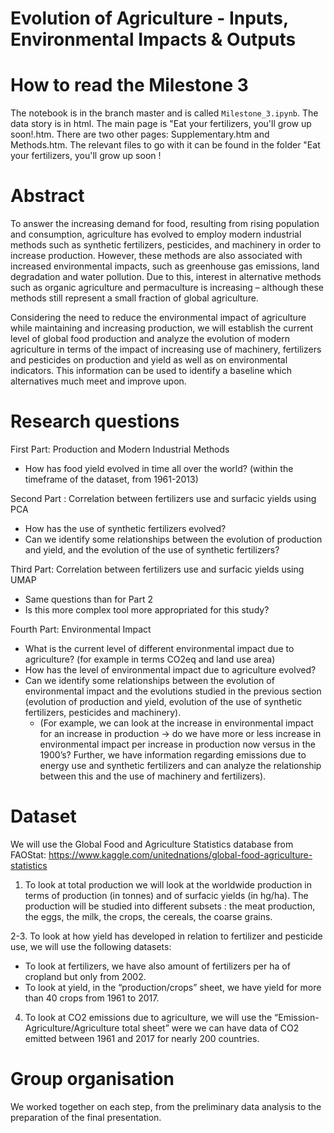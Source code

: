 # Evolution of Agriculture - Inputs, Environmental Impacts & Outputs

# How to read the Milestone 3
The notebook is in the branch master and is called `Milestone_3.ipynb`. The data story is in html. The main page is "Eat your fertilizers, you'll grow up soon!.htm. There are two other pages: Supplementary.htm and Methods.htm. The relevant files to go with it can be found in the folder "Eat your fertilizers, you'll grow up soon !

# Abstract
To answer the increasing demand for food, resulting from rising population and consumption, agriculture has evolved to employ modern industrial methods such as synthetic fertilizers, pesticides, and machinery in order to increase production.  However, these methods are also associated with increased environmental impacts, such as greenhouse gas emissions, land degradation and water pollution. Due to this, interest in alternative methods such as organic agriculture and permaculture is increasing – although these methods still represent a small fraction of global agriculture.
 
Considering the need to reduce the environmental impact of agriculture while maintaining and increasing production, we will establish the current level of global food production and analyze the evolution of modern agriculture in terms of the impact of increasing use of machinery, fertilizers and pesticides on production and yield as well as on environmental indicators. This information can be used to identify a baseline which alternatives much meet and improve upon. 

# Research questions
First Part: Production and Modern Industrial Methods
- How has food yield evolved in time all over the world? (within the timeframe of the dataset, from 1961-2013)

Second Part : Correlation between fertilizers use and surfacic yields using PCA
- How has the use of synthetic fertilizers evolved? 
- Can we identify some relationships between the evolution of production and yield, and the evolution of the use of synthetic fertilizers? 
  
Third Part: Correlation between fertilizers use and surfacic yields using UMAP
- Same questions than for Part 2
- Is this more complex tool more appropriated for this study?

Fourth Part: Environmental Impact
- What is the current level of different environmental impact due to agriculture? (for example in terms CO2eq and land use area) 
- How has the level of environmental impact due to agriculture evolved? 
- Can we identify some relationships between the evolution of environmental impact and the evolutions studied in the previous section (evolution of production and yield, evolution of the use of synthetic fertilizers, pesticides and machinery). 
  - (For example, we can look at the increase in environmental impact for an increase in production → do we have more or less increase in environmental impact per increase in production now versus in the 1900’s? Further,  we have information regarding emissions due to energy use and synthetic fertilizers and can analyze the relationship between this and the use of machinery and fertilizers).


# Dataset
We will use the Global Food and Agriculture Statistics database from FAOStat: 
https://www.kaggle.com/unitednations/global-food-agriculture-statistics

1. To look at total production we will look at the worldwide production in terms of production (in tonnes) and of surfacic yields (in hg/ha). The production will be studied into different subsets : the meat production, the eggs, the milk, the crops, the cereals, the coarse grains.

2-3. To look at how yield has developed in relation to fertilizer and pesticide use, we will use the following datasets:
 - To look at fertilizers, we have also amount of fertilizers per ha of cropland but only from 2002.
 - To look at yield, in the “production/crops” sheet, we have yield for more than 40 crops from 1961 to 2017.

4. To look at CO2 emissions due to agriculture, we will use the “Emission-Agriculture/Agriculture total sheet” were we can have data of CO2 emitted between 1961 and 2017 for nearly 200 countries.

# Group organisation
We worked together on each step, from the preliminary data analysis to the preparation of the final presentation. 


